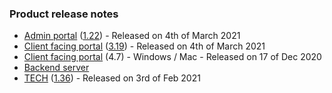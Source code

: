 ### Product release notes
* [Admin portal](/release-notes/admin) ([1.22](/configs/release-notes/admin/v1.22.1)) - Released on 4th of March 2021
* [Client facing portal](/release-notes/portal) ([3.19](/configs/release-notes/portal/v3.19)) - Released on 4th of March 2021
* [Client facing portal](https://help.deskdirector.com/article/4uzjpwaiou) (4.7) - Windows / Mac - Released on 17 of Dec 2020
* [Backend server](https://help.deskdirector.com/article/5ml4ieesph-server-changelog)
* [TECH](/release-notes/tech) ([1.36](/configs/release-notes/tech/v1.36)) - Released on 3rd of Feb 2021
